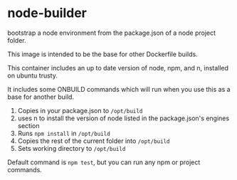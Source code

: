 # node-builder
bootstrap a node environment from the package.json of a node project folder.

This image is intended to be the base for other Dockerfile builds.

This container includes an up to date version of node, npm, and n,
installed on ubuntu trusty.

It includes some ONBUILD commands which will run when you use this
as a base for another build.  

1. Copies in your package.json to `/opt/build`
2. uses n to install the version of node listed in the package.json's engines
section
3. Runs `npm install` in `/opt/build`
4. Copies the rest of the current folder into `/opt/build`
5. Sets working directory to `/opt/build`

Default command is `npm test`, but you can run any npm or project commands.
